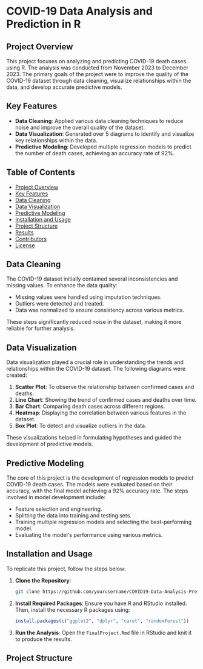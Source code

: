 # COVID-19 Data Analysis and Prediction in R

## Project Overview

This project focuses on analyzing and predicting COVID-19 death cases using R. The analysis was conducted from November 2023 to December 2023. The primary goals of the project were to improve the quality of the COVID-19 dataset through data cleaning, visualize relationships within the data, and develop accurate predictive models.

## Key Features

- **Data Cleaning**: Applied various data cleaning techniques to reduce noise and improve the overall quality of the dataset.
- **Data Visualization**: Generated over 5 diagrams to identify and visualize key relationships within the data.
- **Predictive Modeling**: Developed multiple regression models to predict the number of death cases, achieving an accuracy rate of 92%.

## Table of Contents

- [Project Overview](#project-overview)
- [Key Features](#key-features)
- [Data Cleaning](#data-cleaning)
- [Data Visualization](#data-visualization)
- [Predictive Modeling](#predictive-modeling)
- [Installation and Usage](#installation-and-usage)
- [Project Structure](#project-structure)
- [Results](#results)
- [Contributors](#contributors)
- [License](#license)

## Data Cleaning

The COVID-19 dataset initially contained several inconsistencies and missing values. To enhance the data quality:

- Missing values were handled using imputation techniques.
- Outliers were detected and treated.
- Data was normalized to ensure consistency across various metrics.

These steps significantly reduced noise in the dataset, making it more reliable for further analysis.

## Data Visualization

Data visualization played a crucial role in understanding the trends and relationships within the COVID-19 dataset. The following diagrams were created:

1. **Scatter Plot**: To observe the relationship between confirmed cases and deaths.
2. **Line Chart**: Showing the trend of confirmed cases and deaths over time.
3. **Bar Chart**: Comparing death cases across different regions.
4. **Heatmap**: Displaying the correlation between various features in the dataset.
5. **Box Plot**: To detect and visualize outliers in the data.

These visualizations helped in formulating hypotheses and guided the development of predictive models.

## Predictive Modeling

The core of this project is the development of regression models to predict COVID-19 death cases. The models were evaluated based on their accuracy, with the final model achieving a 92% accuracy rate. The steps involved in model development include:

- Feature selection and engineering.
- Splitting the data into training and testing sets.
- Training multiple regression models and selecting the best-performing model.
- Evaluating the model's performance using various metrics.

## Installation and Usage

To replicate this project, follow the steps below:

1. **Clone the Repository**:
    ```bash
    git clone https://github.com/yourusername/COVID19-Data-Analysis-Prediction.git
    ```
2. **Install Required Packages**:
    Ensure you have R and RStudio installed. Then, install the necessary R packages using:
    ```R
    install.packages(c("ggplot2", "dplyr", "caret", "randomForest"))
    ```
3. **Run the Analysis**:
    Open the `FinalProject.Rmd` file in RStudio and knit it to produce the results.

## Project Structure

